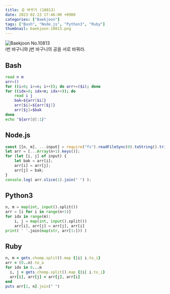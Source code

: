 ```yaml
---
title: 공 바꾸기 (10813)
date: 2023-02-23 17:46:00 +0900
categories: ["Baekjoon"]
tags: ["Bash", "Node.js", "Python3", "Ruby"]
thumbnail: baekjoon-10813.png
---
```


![Baekjoon No.10813](baekjoon-10813.png)  
i번 바구니와 j번 바구니의 공을 서로 바꿔라.

## Bash
```bash
read n m
arr=()
for ((i=0; i<=n; i++)); do arr+=($i); done
for ((idx=0; idx<m; idx++)); do
	read i j
	bak=${arr[$i]}
	arr[$i]=${arr[$j]}
	arr[$j]=$bak
done
echo "${arr[@]:1}"
```

## Node.js
```javascript
const [[n, m], ...input] = require("fs").readFileSync(0).toString().trim().split("\n").map(x => x.split(" ").map(Number));
let arr = [...Array(n+1).keys()];
for (let [i, j] of input) {
	let bak = arr[i];
	arr[i] = arr[j];
	arr[j] = bak;
}
console.log( arr.slice(1).join(" ") );
```

## Python3
```python
n, m = map(int, input().split())
arr = [i for i in range(n+1)]
for idx in range(m):
    i, j = map(int, input().split())
    arr[i], arr[j] = arr[j], arr[i]
print( ' '.join(map(str, arr[1:])) )
```

## Ruby
```ruby
n, m = gets.chomp.split().map {|i| i.to_i}
arr = (0..n).to_a
for idx in 0...m
  i, j = gets.chomp.split().map {|i| i.to_i}
  arr[i], arr[j] = arr[j], arr[i]
end
puts arr[1, n].join(" ")
```
